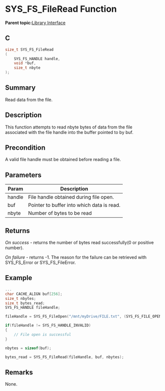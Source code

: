 # SYS\_FS\_FileRead Function

**Parent topic:**[Library Interface](GUID-42556FDF-A632-49FE-8A5E-9303A926578C.md)

## C

```c
size_t SYS_FS_FileRead
(
    SYS_FS_HANDLE handle,
    void *buf,
    size_t nbyte
);
```

## Summary

Read data from the file.

## Description

This function attempts to read nbyte bytes of data from the file<br />associated with the file handle into the buffer pointed to by buf.

## Precondition

A valid file handle must be obtained before reading a file.

## Parameters

|Param|Description|
|-----|-----------|
|handle|File handle obtained during file open.|
|buf|Pointer to buffer into which data is read.|
|nbyte|Number of bytes to be read|

## Returns

*On success* - returns the number of bytes read successfully\(0 or positive<br />number\).

*On failure* - returns -1. The reason for the failure can be retrieved with<br />SYS\_FS\_Error or SYS\_FS\_FileError.

## Example

```c
...
char CACHE_ALIGN buf[256];
size_t nbytes;
size_t bytes_read;
SYS_FS_HANDLE fileHandle;

fileHandle = SYS_FS_FileOpen("/mnt/myDrive/FILE.txt", (SYS_FS_FILE_OPEN_READ));

if(fileHandle != SYS_FS_HANDLE_INVALID)
{
    // File open is successful
}

nbytes = sizeof(buf);

bytes_read = SYS_FS_FileRead(fileHandle, buf, nbytes);

```

## Remarks

None.

